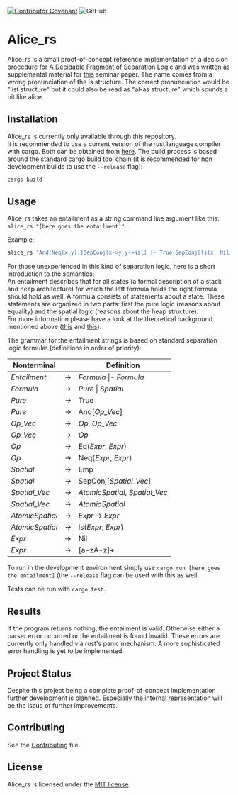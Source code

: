 [![Contributor Covenant](https://img.shields.io/badge/Contributor%20Covenant-v2.0%20adopted-ff69b4.svg)](CODE_OF_CONDUCT.md) ![GitHub](https://img.shields.io/github/license/firefighterduck/alice_rs)

# Alice_rs
Alice_rs is a small proof-of-concept reference implementation of a decision procedure for [A Decidable Fragment of Separation Logic](http://www0.cs.ucl.ac.uk/staff/p.ohearn/papers/unroll_collapse_withproofs.pdf) and was written as supplemental material for [this](https://www21.in.tum.de/teaching/sar/SS20/8.pdf) seminar paper.
The name comes from a wrong pronunciation of the ls structure. The correct pronunciation would be "list structure" but it could also be read as "al-as structure" which sounds a bit like alice.

## Installation
Alice_rs is currently only available through this repository. <br />
It is recommended to use a current version of the rust language compiler with cargo. Both can be obtained from [here](https://rustup.rs/).
The build process is based around the standard cargo build tool chain (it is recommended for non development builds to use the `--release` flag):
```bash
cargo build
```

## Usage 
Alice_rs takes an entailment as a string command line argument like this: `alice_rs "[here goes the entailment]"`.

Example: 
```bash
alice_rs "And[Neq(x,y)]|SepConj[x->y,y->Nil] |- True|SepConj[ls(x, Nil)]"
```
For those unexperienced in this kind of separation logic, here is a short introduction to the semantics:<br />
An entailment describes that for all states (a formal description of a stack and heap architecture) for which the left formula holds the right formula should hold as well.
A formula consists of statements about a state.
These statements are organized in two parts: first the pure logic (reasons about equality) and the spatial logic (reasons about the heap structure).<br />
For more information please have a look at the theoretical background mentioned above ([this](http://www0.cs.ucl.ac.uk/staff/p.ohearn/papers/unroll_collapse_withproofs.pdf) and [this](https://www21.in.tum.de/teaching/sar/SS20/8.pdf)).

The grammar for the entailment strings is based on standard separation logic formulæ (definitions in order of priority):

Nonterminal | | Definition
------- | ---- | --------
*Entailment* | &rarr; | *Formula* \|- *Formula*
*Formula* | &rarr; | *Pure* \| *Spatial*
*Pure* | &rarr; | True
*Pure* | &rarr; | And[*Op_Vec*]
*Op_Vec* | &rarr; | *Op*, *Op_Vec*
*Op_Vec* | &rarr; | *Op*
*Op* | &rarr; | Eq(*Expr*, *Expr*)
*Op* | &rarr; | Neq(*Expr*, *Expr*)
*Spatial* | &rarr; | Emp
*Spatial* | &rarr; | SepConj[*Spatial_Vec*]
*Spatial_Vec* | &rarr; | *AtomicSpatial*, *Spatial_Vec*
*Spatial_Vec* | &rarr; | *AtomicSpatial*
*AtomicSpatial* | &rarr; | *Expr* -> *Expr*
*AtomicSpatial* | &rarr; | ls(*Expr*, *Expr*)
*Expr* | &rarr; | Nil
*Expr* | &rarr; | [a-zA-z]+

To run in the development environment simply use `cargo run [here goes the entailment]` (the `--release` flag can be used with this as well.

Tests can be run with `cargo test`.

## Results
If the program returns nothing, the entailment is valid.
Otherwise either a parser error occurred or the entailment is found invalid. These errors are currently only handled via rust's panic mechanism. A more sophisticated error handling is yet to be implemented.

## Project Status
Despite this project being a complete proof-of-concept implementation further development is planned. Especially the internal representation will be the issue of further improvements.

## Contributing
See the [Contributing](CONTRIBUTING.md) file.

## License
Alice_rs is licensed under the [MIT license](LICENSE).
